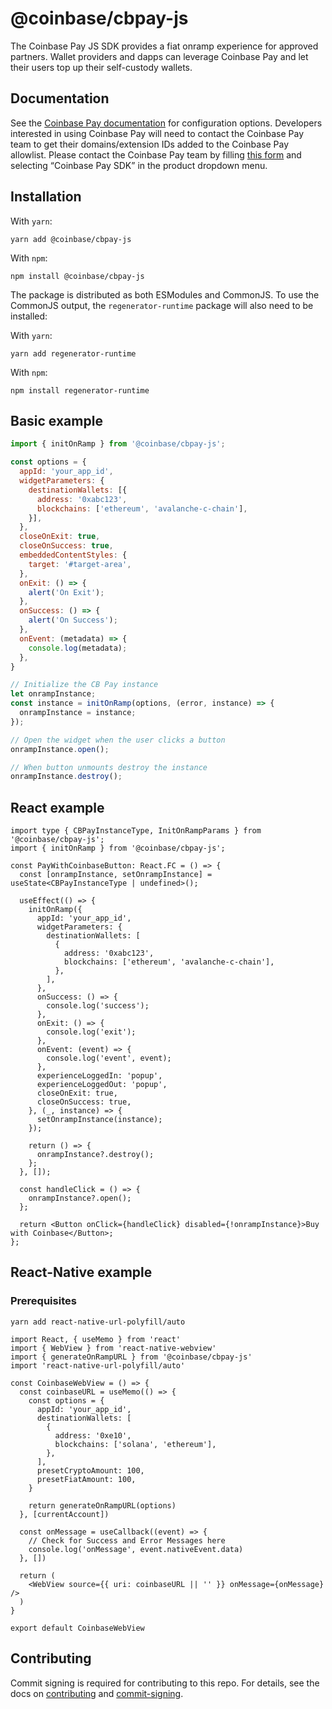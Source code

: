 # @coinbase/cbpay-js

The Coinbase Pay JS SDK provides a fiat onramp experience for approved partners. Wallet providers and dapps can leverage Coinbase Pay and let their users top up their self-custody wallets.

## Documentation

See the [Coinbase Pay documentation](https://docs.cloud.coinbase.com/pay-sdk) for configuration options. Developers interested in using Coinbase Pay will need to contact the Coinbase Pay team to get their domains/extension IDs added to the Coinbase Pay allowlist. Please contact the Coinbase Pay team by filling [this form](https://www.coinbase.com/cloud/cloud-interest) and selecting “Coinbase Pay SDK” in the product dropdown menu.

## Installation

With `yarn`:

```shell
yarn add @coinbase/cbpay-js
```

With `npm`:

```shell
npm install @coinbase/cbpay-js
```

The package is distributed as both ESModules and CommonJS. To use the CommonJS output, the `regenerator-runtime` package will also need to be installed:

With `yarn`:

```shell
yarn add regenerator-runtime
```

With `npm`:

```shell
npm install regenerator-runtime
```

## Basic example

```jsx
import { initOnRamp } from '@coinbase/cbpay-js';

const options = {
  appId: 'your_app_id',
  widgetParameters: {
    destinationWallets: [{
      address: '0xabc123',
      blockchains: ['ethereum', 'avalanche-c-chain'],
    }],
  },
  closeOnExit: true,
  closeOnSuccess: true,
  embeddedContentStyles: {
    target: '#target-area',
  },
  onExit: () => {
    alert('On Exit');
  },
  onSuccess: () => {
    alert('On Success');
  },
  onEvent: (metadata) => {
    console.log(metadata);
  },
}

// Initialize the CB Pay instance
let onrampInstance;
const instance = initOnRamp(options, (error, instance) => {
  onrampInstance = instance;
});

// Open the widget when the user clicks a button
onrampInstance.open();

// When button unmounts destroy the instance
onrampInstance.destroy();
```

## React example

```tsx
import type { CBPayInstanceType, InitOnRampParams } from '@coinbase/cbpay-js';
import { initOnRamp } from '@coinbase/cbpay-js';

const PayWithCoinbaseButton: React.FC = () => {
  const [onrampInstance, setOnrampInstance] = useState<CBPayInstanceType | undefined>();

  useEffect(() => {
    initOnRamp({
      appId: 'your_app_id',
      widgetParameters: {
        destinationWallets: [
          {
            address: '0xabc123',
            blockchains: ['ethereum', 'avalanche-c-chain'],
          },
        ],
      },
      onSuccess: () => {
        console.log('success');
      },
      onExit: () => {
        console.log('exit');
      },
      onEvent: (event) => {
        console.log('event', event);
      },
      experienceLoggedIn: 'popup',
      experienceLoggedOut: 'popup',
      closeOnExit: true,
      closeOnSuccess: true,
    }, (_, instance) => {
      setOnrampInstance(instance);
    });

    return () => {
      onrampInstance?.destroy();
    };
  }, []);

  const handleClick = () => {
    onrampInstance?.open();
  };

  return <Button onClick={handleClick} disabled={!onrampInstance}>Buy with Coinbase</Button>;
};
```

## React-Native example

### Prerequisites

``` 
yarn add react-native-url-polyfill/auto
```

```tsx
import React, { useMemo } from 'react'
import { WebView } from 'react-native-webview'
import { generateOnRampURL } from '@coinbase/cbpay-js'
import 'react-native-url-polyfill/auto'

const CoinbaseWebView = () => {
  const coinbaseURL = useMemo(() => {
    const options = {
      appId: 'your_app_id',
      destinationWallets: [
        {
          address: '0xe10',
          blockchains: ['solana', 'ethereum'],
        },
      ],
      presetCryptoAmount: 100,
      presetFiatAmount: 100,
    }

    return generateOnRampURL(options)
  }, [currentAccount])

  const onMessage = useCallback((event) => {
    // Check for Success and Error Messages here
    console.log('onMessage', event.nativeEvent.data)
  }, [])

  return (
    <WebView source={{ uri: coinbaseURL || '' }} onMessage={onMessage} />
  )
}

export default CoinbaseWebView
```

## Contributing

Commit signing is required for contributing to this repo. For details, see the docs on [contributing](./CONTRIBUTING.md) and [commit-signing](./docs/commit-signing.md).
